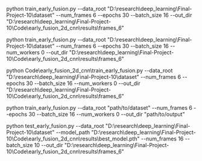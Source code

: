 python train_early_fusion.py --data_root "D:\research\deep_learning\Final-Project-10\dataset" --num_frames 6 --epochs 30 --batch_size 16 --out_dir "D:\research\deep_learning\Final-Project-10\Code\early_fusion_2d_cnn\results\frames_6"


python train_early_fusion.py --data_root "D:\research\deep_learning\Final-Project-10\dataset" --num_frames 6 --epochs 30 --batch_size 16 --num_workers 0 --out_dir "D:\research\deep_learning\Final-Project-10\Code\early_fusion_2d_cnn\results\frames_6"

python Code\early_fusion_2d_cnn\train_early_fusion.py --data_root "D:\research\deep_learning\Final-Project-10\dataset" --num_frames 6 --epochs 30 --batch_size 16 --num_workers 0 --out_dir "D:\research\deep_learning\Final-Project-10\Code\early_fusion_2d_cnn\results\frames_6"


python train_early_fusion.py --data_root "path/to/dataset" --num_frames 6 --epochs 30 --batch_size 16 --num_workers 0 --out_dir "path/to/output"


python test_early_fusion.py  --data_root "D:\research\deep_learning\Final-Project-10\dataset" --model_path "D:\research\deep_learning\Final-Project-10\Code\early_fusion_2d_cnn\results\best_model.pth" --num_frames 16 --batch_size 10 --out_dir "D:\research\deep_learning\Final-Project-10\Code\early_fusion_2d_cnn\results\frames_6"
